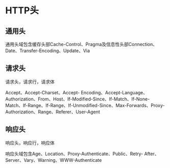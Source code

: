 # HTTP头

## 通用头

通用头域包含缓存头部Cache-Control、Pragma及信息性头部Connection、Date、Transfer-Encoding、Update、Via

## 请求头

请求头，请求行，请求体

Accept、Accept-Charset、Accept- Encoding、Accept-Language、Authorization、From、Host、If-Modified-Since、If-Match、If-None-Match、If-Range、If-Range、If-Unmodified-Since、Max-Forwards、Proxy-Authorization、Range、Referer、User-Agent

## 响应头

响应头，响应行，响应体

响应头域包含Age、Location、Proxy-Authenticate、Public、Retry- After、Server、Vary、Warning、WWW-Authenticate